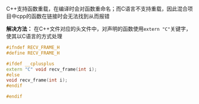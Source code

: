 C++支持函数重载，在编译时会对函数重命名；而C语言不支持重载，因此混合项目中cpp的函数在链接时会无法找到从而报错

**解决方法：**
在C++文件对应的头文件中，对声明的函数使用`extern "C"`关键字，使其以C语言的方式处理

```cpp
#ifndef RECV_FRAME_H
#define RECV_FRAME_H 

#ifdef __cplusplus
extern "C" void recv_frame(int i);
#else
void recv_frame(int i);
#endif 

#endif
```
